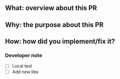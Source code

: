 ## What: overview about this PR

## Why: the purpose about this PR

## How: how did you implement/fix it?

### Developer note
- [ ] Local test
- [ ] Add new libs
